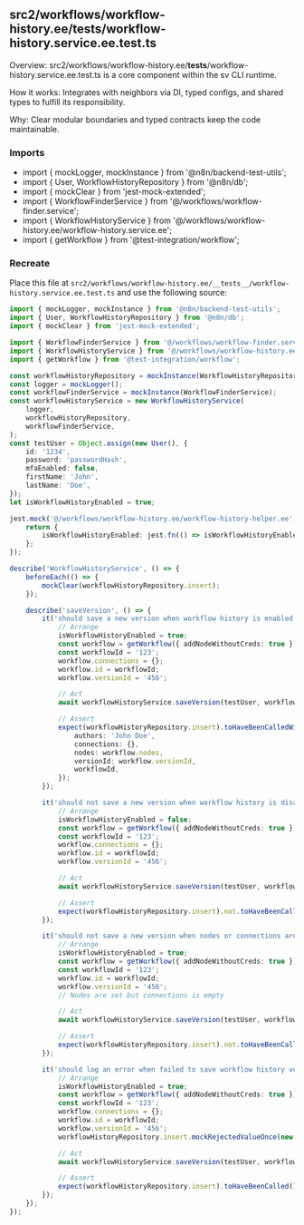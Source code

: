 ## src2/workflows/workflow-history.ee/__tests__/workflow-history.service.ee.test.ts

Overview: src2/workflows/workflow-history.ee/__tests__/workflow-history.service.ee.test.ts is a core component within the sv CLI runtime.

How it works: Integrates with neighbors via DI, typed configs, and shared types to fulfill its responsibility.

Why: Clear modular boundaries and typed contracts keep the code maintainable.

### Imports

- import { mockLogger, mockInstance } from '@n8n/backend-test-utils';
- import { User, WorkflowHistoryRepository } from '@n8n/db';
- import { mockClear } from 'jest-mock-extended';
- import { WorkflowFinderService } from '@/workflows/workflow-finder.service';
- import { WorkflowHistoryService } from '@/workflows/workflow-history.ee/workflow-history.service.ee';
- import { getWorkflow } from '@test-integration/workflow';

### Recreate

Place this file at `src2/workflows/workflow-history.ee/__tests__/workflow-history.service.ee.test.ts` and use the following source:

```ts
import { mockLogger, mockInstance } from '@n8n/backend-test-utils';
import { User, WorkflowHistoryRepository } from '@n8n/db';
import { mockClear } from 'jest-mock-extended';

import { WorkflowFinderService } from '@/workflows/workflow-finder.service';
import { WorkflowHistoryService } from '@/workflows/workflow-history.ee/workflow-history.service.ee';
import { getWorkflow } from '@test-integration/workflow';

const workflowHistoryRepository = mockInstance(WorkflowHistoryRepository);
const logger = mockLogger();
const workflowFinderService = mockInstance(WorkflowFinderService);
const workflowHistoryService = new WorkflowHistoryService(
	logger,
	workflowHistoryRepository,
	workflowFinderService,
);
const testUser = Object.assign(new User(), {
	id: '1234',
	password: 'passwordHash',
	mfaEnabled: false,
	firstName: 'John',
	lastName: 'Doe',
});
let isWorkflowHistoryEnabled = true;

jest.mock('@/workflows/workflow-history.ee/workflow-history-helper.ee', () => {
	return {
		isWorkflowHistoryEnabled: jest.fn(() => isWorkflowHistoryEnabled),
	};
});

describe('WorkflowHistoryService', () => {
	beforeEach(() => {
		mockClear(workflowHistoryRepository.insert);
	});

	describe('saveVersion', () => {
		it('should save a new version when workflow history is enabled and nodes and connections are present', async () => {
			// Arrange
			isWorkflowHistoryEnabled = true;
			const workflow = getWorkflow({ addNodeWithoutCreds: true });
			const workflowId = '123';
			workflow.connections = {};
			workflow.id = workflowId;
			workflow.versionId = '456';

			// Act
			await workflowHistoryService.saveVersion(testUser, workflow, workflowId);

			// Assert
			expect(workflowHistoryRepository.insert).toHaveBeenCalledWith({
				authors: 'John Doe',
				connections: {},
				nodes: workflow.nodes,
				versionId: workflow.versionId,
				workflowId,
			});
		});

		it('should not save a new version when workflow history is disabled', async () => {
			// Arrange
			isWorkflowHistoryEnabled = false;
			const workflow = getWorkflow({ addNodeWithoutCreds: true });
			const workflowId = '123';
			workflow.connections = {};
			workflow.id = workflowId;
			workflow.versionId = '456';

			// Act
			await workflowHistoryService.saveVersion(testUser, workflow, workflowId);

			// Assert
			expect(workflowHistoryRepository.insert).not.toHaveBeenCalled();
		});

		it('should not save a new version when nodes or connections are missing', async () => {
			// Arrange
			isWorkflowHistoryEnabled = true;
			const workflow = getWorkflow({ addNodeWithoutCreds: true });
			const workflowId = '123';
			workflow.id = workflowId;
			workflow.versionId = '456';
			// Nodes are set but connections is empty

			// Act
			await workflowHistoryService.saveVersion(testUser, workflow, workflowId);

			// Assert
			expect(workflowHistoryRepository.insert).not.toHaveBeenCalled();
		});

		it('should log an error when failed to save workflow history version', async () => {
			// Arrange
			isWorkflowHistoryEnabled = true;
			const workflow = getWorkflow({ addNodeWithoutCreds: true });
			const workflowId = '123';
			workflow.connections = {};
			workflow.id = workflowId;
			workflow.versionId = '456';
			workflowHistoryRepository.insert.mockRejectedValueOnce(new Error('Test error'));

			// Act
			await workflowHistoryService.saveVersion(testUser, workflow, workflowId);

			// Assert
			expect(workflowHistoryRepository.insert).toHaveBeenCalled();
		});
	});
});

```
